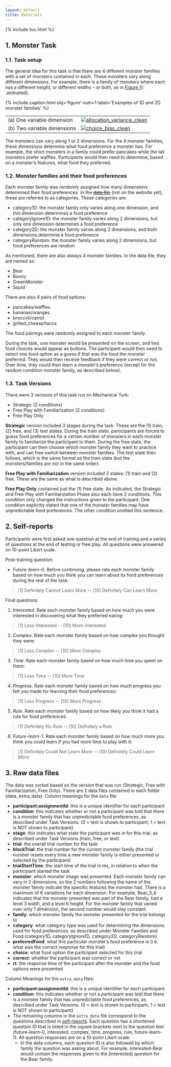 ```yaml
---
layout: default
title: Materials
---
```

{% include toc.html %}

## 1. Monster Task 

### 1.1. Task setup
The general idea for this task is that there are 4 different monster families with a set of monsters contained in each. These monsters vary along different dimensions. For example, there is a family of monsters where each has a different height, or different widths – or both, as in [Figure 1](#f-1){: .animated}.

{% include caption.html 
    obj='figure' 
    num=1
    label='Examples of 1D and 2D monster families' %}
<table class='imagegrid'>
    <tr>
        <td style='white-space: nowrap'>(a) One variable dimension </td>
        <td><a href="{{site.baseurl}}/img/fam1d.png"><img src="{{site.baseurl}}/img/fam1d.png" alt="allocation_variance_clean" /></a></td>
    </tr>
    <tr>
        <td style='white-space: nowrap'>(b) Two variable dimensions </td>
        <td><a href="{{site.baseurl}}/img/fam2d.png"><img src="{{site.baseurl}}/img/fam2d.png" alt="choice_bias_clean" /></a></td>
    </tr>
</table>
    
The monsters can vary along 1 or 2 dimensions. For the 4 monster families, these dimensions determine what food preference a monster has. For example, the short monsters in a family could prefer pancakes while the tall monsters prefer waffles. Participants would then need to determine, based on a monster’s features, what food they preferred.

### 1.2. Monster families and their food preferences
Each monster family was randomly assigned how many dimensions determined their food preferences. In the [~~data file~~]() (not on the website yet), these are referred to as categories. These categories are:
- category1D: the monster family only varies along one dimension, and this dimension determines a food preference
- categoryIgnore1D: the monster family varies along 2 dimensions, but only one dimension determines a food preference
- category2D: the monster family varies along 2 dimensions, and both dimensions determine a food preference
- categoryRandom: the monster family varies along 2 dimensions, but food preferences are random

As mentioned, there are also always 4 monster families. In the data file, they are named as:
* Bear
* Bunny
* GreenMonster
* Squid

There are also 4 pairs of food options:
* pancakes/waffles
* bananas/oranges
* broccoli/carrot
* grilled_cheese/tacos

The food pairings were randomly assigned to each monster family.

During the task, one monster would be presented on the screen, and two food choices would appear as buttons. The participant would then need to select one food option as a guess if that was the food the monster preferred. They would then receive feedback if they were correct or not. Over time, they could then learn a monster’s preference (except for the random condition monster family, as described below).

### 1.3. Task Versions
There were 3 versions of this task run on Mechanical Turk:
* Strategic (2 conditions)
* Free Play with Familiarization (2 conditions)
* Free Play Only

**Strategic** version included 3 stages during the task. These are the (1) train, (2) free, and (3) test states. During the train state, participants are forced to guess food preferences for a certain number of monsters in each monster family to familiarize the participant to them. During the free state, the participant can then choose which monster family they want to practice with, and can free switch between monster families. The test state then follows, which is the same format as the train state (but the monsters/families are not in the same order).

**Free Play with Familiarization** version included 2 states: (1) train and (2) free. These are the same as what is described above.

**Free Play Only** contained just the (1) free state.
As indicated, the Strategic and Free Play with Familiarization Phase also each have 2 conditions. This condition only changed the instructions given to the participant. One condition explicitly stated that one of the monster families may have unpredictable food preferences. The other condition omitted this sentence.

## 2. Self-reports
Participants were first asked one question at the end of training and a series of questions at the end of testing or free play. All questions were answered on 10-point Likert scale.

Post-training question:
- *Future-learn-0*. Before continuing, please rate each monster family based on how much you think you can learn about its food preferences during the rest of the task:
> [1] Definitely Cannot Learn More -- [10] Definitely Can Learn More

Final questions:

1. *Interested*. Rate each monster family based on how much you were interested in discovering what they preferred eating:
> [1] Less Interested -- [10] More Interested 

2. *Complex*. Rate each monster family based on how complex you thought they were: 
> [1] Less Complex -- [10] More Complex 

3. *Time*. Rate each monster family based on how much time you spent on them: 
> [1] Less Time -- [10] More Time 

4. *Progress*. Rate each monster family based on how much progress you felt you made for learning their food preferences:
> [1] Less Progress -- [10] More Progress 

5. *Rule*. Rate each monster family based on how likely you think it had a rule for food preferences:
> [1] Definitely No Rule -- [10] Definitely a Rule 

6. *Future-learn-1*. Rate each monster family based on how much more you think you could learn if you had more time to play with it:
> [1] Definitely Could Not Learn More -- [10] Definitely Could Learn More 

## 3. Raw data files
The data was sorted based on the version that was run (Strategic, Free with Familiarization, Free Only). There are 2 data files contained in each folder (data, extra_data).
Column meanings for the `data` file:
- **participant:assignmentId**: this is a unique identifier for each participant
- **condition**: this indicates whether or not a participant was told that there is a monster family that has unpredictable food preferences, as described under Task Versions. (0 = text is shown to participant; 1 = text is NOT shown to participant)
- **stage**: this indicates what state the participant was in for this trial, as described under Task Versions (train, free, or test)
- **trial**: the overall trial number for the task
- **blockTrial**: the trial number for the current monster family (the trial number resets every time a new monster family is either presented or selected by the participant)
- **trialStartTime**: the start time of the trial in ms, in relation to when the participant started the task
- **monster**: which monster image was presented. Each monster family can vary in 2 dimensions, so the 2 numbers following the name of the monster family indicate the specific features the monster had. There is a maximum of 6 variations for each dimension. For example, Bear_3_6 indicates that the monster presented was part of the Bear family, had a level 3 width, and a level 6 height. For the monster family that varied over only 1 dimension, the second number would stay constant.
- **family**: which monster family the monster presented for the trial belongs to
- **category**: what category type was used for determining the dimensions used for food preferences, as described under Monster Families and Food (category1D, categoryIgnore1D, category2D, categoryRandom)
- **preferredFood**: what this particular monster’s food preference is (i.e. what was the correct response for this trial)
- **choice**: what food option the participant selected for this trial
- **correct**: whether the participant was correct or not
- **rt**: the response time of the participant after the monster and the food options were presented

Column Meanings for the `extra_data` files:
- **participant:assignmentId**: this is a unique identifier for each participant
- **condition**: this indicates whether or not a participant was told that there is a monster family that has unpredictable food preferences, as described under Task Versions. (0 = text is shown to participant; 1 = text is NOT shown to participant)
- The remaining columns in the `extra_data` file correspond to the questions described in [self-reports](#2). Each question has a shortened question ID that is listed in the square brackets next to the question text (future-learn-0, interested, complex, time, progress, rule, future-learn-1). All question responses are on a 10-point Likert scale.
    - In the data columns, each question ID is also followed by which family the question was asking about. For example, interested-Bear would contain the responses given to the [interested] question for the Bear family.